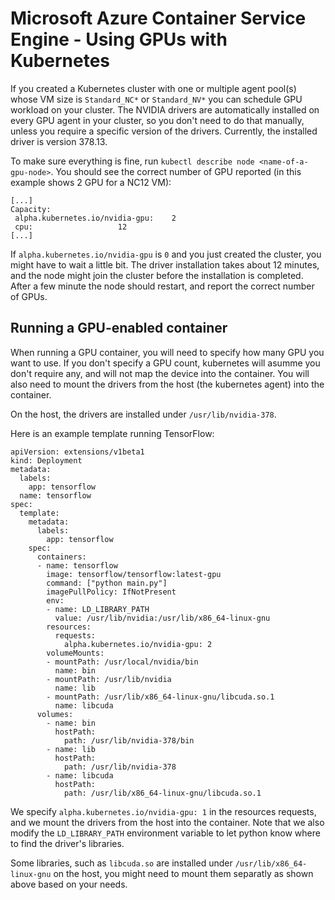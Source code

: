 # Microsoft Azure Container Service Engine - Using GPUs with Kubernetes

If you created a Kubernetes cluster with one or multiple agent pool(s) whose VM size is `Standard_NC*` or `Standard_NV*` you can schedule GPU workload on your cluster.
The NVIDIA drivers are automatically installed on every GPU agent in your cluster, so you don't need to do that manually, unless you require a specific version of the drivers. Currently, the installed driver is version 378.13.

To make sure everything is fine, run `kubectl describe node <name-of-a-gpu-node>`. You should see the correct number of GPU reported (in this example shows 2 GPU for a NC12 VM):
```
[...]
Capacity:
 alpha.kubernetes.io/nvidia-gpu:	2
 cpu:					12
[...]
```

If `alpha.kubernetes.io/nvidia-gpu` is `0` and you just created the cluster, you might have to wait a little bit. The driver installation takes about 12 minutes, and the node might join the cluster before the installation is completed. After a few minute the node should restart, and report the correct number of GPUs.

## Running a GPU-enabled container

When running a GPU container, you will need to specify how many GPU you want to use. If you don't specify a GPU count, kubernetes will asumme you don't require any, and will not map the device into the container.
You will also need to mount the drivers from the host (the kubernetes agent) into the container.

On the host, the drivers are installed under `/usr/lib/nvidia-378`.

Here is an example template running TensorFlow: 

```
apiVersion: extensions/v1beta1
kind: Deployment
metadata:
  labels:
    app: tensorflow
  name: tensorflow
spec:
  template:
    metadata:
      labels:
        app: tensorflow
    spec:     
      containers:
      - name: tensorflow
        image: tensorflow/tensorflow:latest-gpu
        command: ["python main.py"]      
        imagePullPolicy: IfNotPresent
        env:
        - name: LD_LIBRARY_PATH
          value: /usr/lib/nvidia:/usr/lib/x86_64-linux-gnu
        resources:
          requests:
            alpha.kubernetes.io/nvidia-gpu: 2 
        volumeMounts:
        - mountPath: /usr/local/nvidia/bin
          name: bin
        - mountPath: /usr/lib/nvidia
          name: lib
        - mountPath: /usr/lib/x86_64-linux-gnu/libcuda.so.1
          name: libcuda
      volumes:
        - name: bin
          hostPath: 
            path: /usr/lib/nvidia-378/bin
        - name: lib
          hostPath: 
            path: /usr/lib/nvidia-378
        - name: libcuda
          hostPath:
            path: /usr/lib/x86_64-linux-gnu/libcuda.so.1
```

We specify `alpha.kubernetes.io/nvidia-gpu: 1` in the resources requests, and we mount the drivers from the host into the container.
Note that we also modify the `LD_LIBRARY_PATH` environment variable to let python know where to find the driver's libraries.

Some libraries, such as `libcuda.so` are installed under `/usr/lib/x86_64-linux-gnu` on the host, you might need to mount them separatly as shown above based on your needs.



